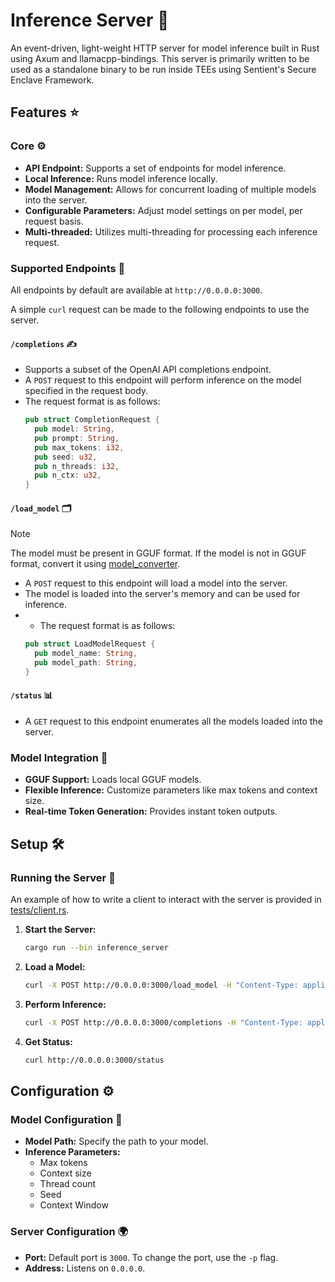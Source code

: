 # Inference Server 🚀

An event-driven, light-weight HTTP server for model inference built in Rust using Axum and llamacpp-bindings. This server is primarily written to be used as a standalone binary to be run inside TEEs using Sentient's Secure Enclave Framework.

## Features ⭐

### Core ⚙️
- **API Endpoint:** Supports a set of endpoints for model inference.
- **Local Inference:** Runs model inference locally.
- **Model Management:** Allows for concurrent loading of multiple models into the server.
- **Configurable Parameters:** Adjust model settings on per model, per request basis.
- **Multi-threaded:** Utilizes multi-threading for processing each inference request.

### Supported Endpoints 📡
All endpoints by default are available at `http://0.0.0.0:3000`. 

A simple `curl` request can be made to the following endpoints to use the server.

#### `/completions` ✍️
- Supports a subset of the OpenAI API completions endpoint.
- A `POST` request to this endpoint will perform inference on the model specified in the request body.
- The request format is as follows:
  ```rust
  pub struct CompletionRequest {
    pub model: String,
    pub prompt: String,
    pub max_tokens: i32,
    pub seed: u32,
    pub n_threads: i32,
    pub n_ctx: u32,
  }
  ```

#### `/load_model` 🗂️
> [!NOTE]
> The model must be present in GGUF format. If the model is not in GGUF format, convert it using [model_converter](../model_converter/).
- A `POST` request to this endpoint will load a model into the server.
- The model is loaded into the server's memory and can be used for inference.
- - The request format is as follows:
  ```rust
  pub struct LoadModelRequest {
    pub model_name: String,
    pub model_path: String,
  }
  ```

#### `/status` 📊
- A `GET` request to this endpoint enumerates all the models loaded into the server.

### Model Integration 🧠
- **GGUF Support:** Loads local GGUF models.
- **Flexible Inference:** Customize parameters like max tokens and context size.
- **Real-time Token Generation:** Provides instant token outputs.

## Setup 🛠️

### Running the Server 🚀
An example of how to write a client to interact with the server is provided in [tests/client.rs](../tests/client.rs).
1. **Start the Server:**
    ```bash
    cargo run --bin inference_server
    ```
2. **Load a Model:**
    ```bash
    curl -X POST http://0.0.0.0:3000/load_model -H "Content-Type: application/json" -d '{"model_name": "llama3-8b", "model_path": "/path/to/llama3-8b.gguf"}'
    ```
3. **Perform Inference:**
    ```bash
    curl -X POST http://0.0.0.0:3000/completions -H "Content-Type: application/json" -d '{"model": "llama3-8b", "prompt": "Hello, world!", "max_tokens": 10, "seed": 42, "n_threads": 4, "n_ctx": 512}'
    ```
4. **Get Status:**
    ```bash
    curl http://0.0.0.0:3000/status
    ```

## Configuration ⚙️

### Model Configuration 🧠
- **Model Path:** Specify the path to your model.
- **Inference Parameters:**
  - Max tokens
  - Context size
  - Thread count
  - Seed
  - Context Window

### Server Configuration 🌍
- **Port:** Default port is `3000`. To change the port, use the `-p` flag.
- **Address:** Listens on `0.0.0.0`.
